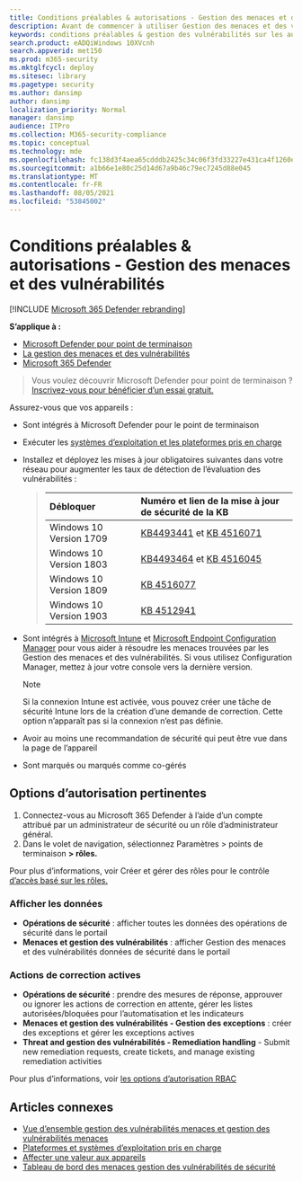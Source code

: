 ```yaml
---
title: Conditions préalables & autorisations - Gestion des menaces et des vulnérabilités
description: Avant de commencer à utiliser Gestion des menaces et des vulnérabilités, assurez-vous que vous avez les configurations et autorisations pertinentes.
keywords: conditions préalables & gestion des vulnérabilités sur les autorisations de Gestion des menaces et des vulnérabilités menace, conditions préalables pour les autorisations d’Gestion des menaces et des vulnérabilités, conditions préalables pour les autorisations TVM de Microsoft Defender pour les points de terminaison, gestion des vulnérabilités
search.product: eADQiWindows 10XVcnh
search.appverid: met150
ms.prod: m365-security
ms.mktglfcycl: deploy
ms.sitesec: library
ms.pagetype: security
ms.author: dansimp
author: dansimp
localization_priority: Normal
manager: dansimp
audience: ITPro
ms.collection: M365-security-compliance
ms.topic: conceptual
ms.technology: mde
ms.openlocfilehash: fc138d3f4aea65cdddb2425c34c06f3fd33227e431ca4f1260ee784c46a25ccf
ms.sourcegitcommit: a1b66e1e80c25d14d67a9b46c79ec7245d88e045
ms.translationtype: MT
ms.contentlocale: fr-FR
ms.lasthandoff: 08/05/2021
ms.locfileid: "53845002"
---
```

# <a name="prerequisites--permissions---threat-and-vulnerability-management"></a>Conditions préalables & autorisations - Gestion des menaces et des vulnérabilités

[!INCLUDE [Microsoft 365 Defender rebranding](../../includes/microsoft-defender.md)]

**S’applique à :**

- [Microsoft Defender pour point de terminaison](https://go.microsoft.com/fwlink/?linkid=2154037)
- [La gestion des menaces et des vulnérabilités](next-gen-threat-and-vuln-mgt.md)
- [Microsoft 365 Defender](https://go.microsoft.com/fwlink/?linkid=2118804)

> Vous voulez découvrir Microsoft Defender pour point de terminaison ? [Inscrivez-vous pour bénéficier d’un essai gratuit.](https://signup.microsoft.com/create-account/signup?products=7f379fee-c4f9-4278-b0a1-e4c8c2fcdf7e&ru=https://aka.ms/MDEp2OpenTrial?ocid=docs-wdatp-portaloverview-abovefoldlink)

Assurez-vous que vos appareils :

- Sont intégrés à Microsoft Defender pour le point de terminaison

- Exécuter les [systèmes d’exploitation et les plateformes pris en charge](tvm-supported-os.md)

- Installez et déployez les mises à jour obligatoires suivantes dans votre réseau pour augmenter les taux de détection de l’évaluation des vulnérabilités :

  > Débloquer | Numéro et lien de la mise à jour de sécurité de la KB
  > :---|:---
  > Windows 10 Version 1709 | [KB4493441](https://support.microsoft.com/help/4493441/windows-10-update-kb4493441) et [KB 4516071](https://support.microsoft.com/help/4516071/windows-10-update-kb4516071)
  > Windows 10 Version 1803 | [KB4493464](https://support.microsoft.com/help/4493464) et [KB 4516045](https://support.microsoft.com/help/4516045/windows-10-update-kb4516045)
  > Windows 10 Version 1809 | [KB 4516077](https://support.microsoft.com/help/4516077/windows-10-update-kb4516077)
  > Windows 10 Version 1903 | [KB 4512941](https://support.microsoft.com/help/4512941/windows-10-update-kb4512941)

- Sont intégrés à [Microsoft Intune](/mem/intune/fundamentals/what-is-intune) et [Microsoft Endpoint Configuration Manager](/mem/configmgr/protect/deploy-use/endpoint-protection-configure) pour vous aider à résoudre les menaces trouvées par les Gestion des menaces et des vulnérabilités. Si vous utilisez Configuration Manager, mettez à jour votre console vers la dernière version.

  > [!NOTE]
  > Si la connexion Intune est activée, vous pouvez créer une tâche de sécurité Intune lors de la création d’une demande de correction. Cette option n’apparaît pas si la connexion n’est pas définie.

- Avoir au moins une recommandation de sécurité qui peut être vue dans la page de l’appareil

- Sont marqués ou marqués comme co-gérés

## <a name="relevant-permission-options"></a>Options d’autorisation pertinentes

1. Connectez-vous au Microsoft 365 Defender à l’aide d’un compte attribué par un administrateur de sécurité ou un rôle d’administrateur général.
2. Dans le volet de navigation, sélectionnez Paramètres > points de terminaison **> rôles.**

Pour plus d’informations, voir Créer et gérer des rôles pour le contrôle [d’accès basé sur les rôles.](user-roles.md)

### <a name="view-data"></a>Afficher les données

- **Opérations de sécurité** : afficher toutes les données des opérations de sécurité dans le portail
- **Menaces et gestion des vulnérabilités** : afficher Gestion des menaces et des vulnérabilités données de sécurité dans le portail

### <a name="active-remediation-actions"></a>Actions de correction actives

- **Opérations de sécurité** : prendre des mesures de réponse, approuver ou ignorer les actions de correction en attente, gérer les listes autorisées/bloquées pour l’automatisation et les indicateurs
- **Menaces et gestion des vulnérabilités - Gestion des exceptions** : créer des exceptions et gérer les exceptions actives
- **Threat and gestion des vulnérabilités - Remediation handling** - Submit new remediation requests, create tickets, and manage existing remediation activities

Pour plus d’informations, voir [les options d’autorisation RBAC](user-roles.md#permission-options)

## <a name="related-articles"></a>Articles connexes

- [Vue d’ensemble gestion des vulnérabilités menaces et gestion des vulnérabilités menaces](next-gen-threat-and-vuln-mgt.md)
- [Plateformes et systèmes d’exploitation pris en charge](tvm-supported-os.md)
- [Affecter une valeur aux appareils](tvm-assign-device-value.md)
- [Tableau de bord des menaces gestion des vulnérabilités de sécurité](tvm-dashboard-insights.md)

